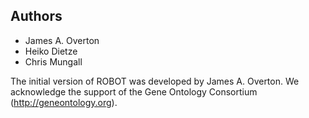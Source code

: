 ## Authors

 * James A. Overton
 * Heiko Dietze
 * Chris Mungall

The initial version of ROBOT was developed by James A. Overton.
We acknowledge the support of the Gene Ontology Consortium
(http://geneontology.org).

